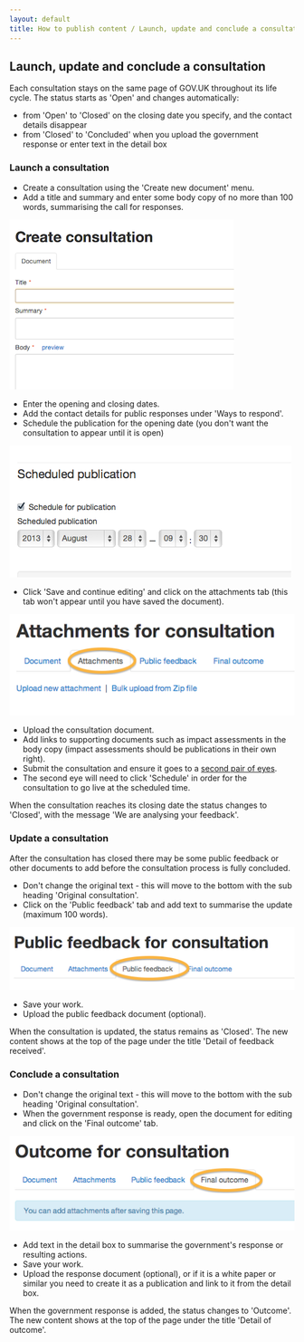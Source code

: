 ```yaml
---
layout: default
title: How to publish content / Launch, update and conclude a consultation
---
```


## Launch, update and conclude a consultation

Each consultation stays on the same page of GOV.UK throughout its life cycle. The status starts as 'Open' and changes automatically:

* from 'Open' to 'Closed' on the closing date you specify, and the contact details disappear
* from 'Closed' to 'Concluded' when you upload the government response or enter text in the detail box


### Launch a consultation

* Create a consultation using the 'Create new document' menu.
* Add a title and summary and enter some body copy of no more than 100 words, summarising the call for responses. 

![Create consultation 1](create-consultation-1.png)

* Enter the opening and closing dates.
* Add the contact details for public responses under 'Ways to respond'.
* Schedule the publication for the opening date (you don't want the consultation to appear until it is open)

![Create consultation 2](create-consultation-2.png)

* Click 'Save and continue editing' and click on the attachments tab (this tab won't appear until you have saved the document).

![Create consultation 5](create-consultation-5.png)

* Upload the consultation document.
* Add links to supporting documents such as impact assessments in the body copy (impact assessments should be publications in their own right).
* Submit the consultation and ensure it goes to a [second pair of eyes](https://github.com/alphagov/inside-government-admin-guide/blob/gh-pages/creating-documents/launch-consultations.md).
* The second eye will need to click 'Schedule' in order for the consultation to go live at the scheduled time.

When the consultation reaches its closing date the status changes to 'Closed', with the message 'We are analysing your feedback'.

### Update a consultation

After the consultation has closed there may be some public feedback or other documents to add before the consultation process is fully concluded. 

* Don't change the original text - this will move to the bottom with the sub heading 'Original consultation'.
* Click on the 'Public feedback' tab and add text to summarise the update (maximum 100 words).

![Create consultation 3](create-consultation-3.png)

* Save your work.
* Upload the public feedback document (optional).

When the consultation is updated, the status remains as 'Closed'. The new content shows at the top of the page under the title 'Detail of feedback received'.


### Conclude a consultation

* Don't change the original text - this will move to the bottom with the sub heading 'Original consultation'.
* When the government response is ready, open the document for editing and click on the 'Final outcome' tab.

![Create consultation 4](create-consultation-4.png)

* Add text in the detail box to summarise the government's response or resulting actions.
* Save your work.
* Upload the response document (optional), or if it is a white paper or similar you need to create it as a publication and link to it from the detail box.

When the government response is added, the status changes to 'Outcome'. The new content shows at the top of the page under the title 'Detail of outcome'.

